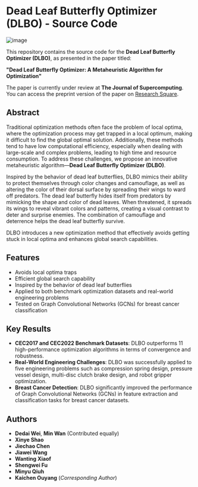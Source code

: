 # Dead Leaf Butterfly Optimizer (DLBO) - Source Code

![image](https://github.com/user-attachments/assets/e445719d-cd4d-4655-a890-8cb81cfeb5bc)


This repository contains the source code for the **Dead Leaf Butterfly Optimizer (DLBO)**, as presented in the paper titled:

**"Dead Leaf Butterfly Optimizer: A Metaheuristic Algorithm for Optimization"**

The paper is currently under review at **The Journal of Supercomputing**. You can access the preprint version of the paper on [Research Square](https://doi.org/10.21203/rs.3.rs-6176013/v1).

## Abstract

Traditional optimization methods often face the problem of local optima, where the optimization process may get trapped in a local optimum, making it difficult to find the global optimal solution. Additionally, these methods tend to have low computational efficiency, especially when dealing with large-scale and complex problems, leading to high time and resource consumption. To address these challenges, we propose an innovative metaheuristic algorithm—**Dead Leaf Butterfly Optimizer (DLBO)**. 

Inspired by the behavior of dead leaf butterflies, DLBO mimics their ability to protect themselves through color changes and camouflage, as well as altering the color of their dorsal surface by spreading their wings to ward off predators. The dead leaf butterfly hides itself from predators by mimicking the shape and color of dead leaves. When threatened, it spreads its wings to reveal vibrant colors and patterns, creating a visual contrast to deter and surprise enemies. The combination of camouflage and deterrence helps the dead leaf butterfly survive.

DLBO introduces a new optimization method that effectively avoids getting stuck in local optima and enhances global search capabilities.

## Features

- Avoids local optima traps
- Efficient global search capability
- Inspired by the behavior of dead leaf butterflies
- Applied to both benchmark optimization datasets and real-world engineering problems
- Tested on Graph Convolutional Networks (GCNs) for breast cancer classification

## Key Results

- **CEC2017 and CEC2022 Benchmark Datasets**: DLBO outperforms 11 high-performance optimization algorithms in terms of convergence and robustness.
- **Real-World Engineering Challenges**: DLBO was successfully applied to five engineering problems such as compression spring design, pressure vessel design, multi-disc clutch brake design, and robot gripper optimization.
- **Breast Cancer Detection**: DLBO significantly improved the performance of Graph Convolutional Networks (GCNs) in feature extraction and classification tasks for breast cancer datasets.

## Authors

- **Dedai Wei**, **Min Wan** (Contributed equally)
- **Xinye Shao**
- **Jiechao Chen**
- **Jiawei Wang**
- **Wanting Xiaof**
- **Shengwei Fu**
- **Minyu Qiuh**
- **Kaichen Ouyang** (*Corresponding Author*)




